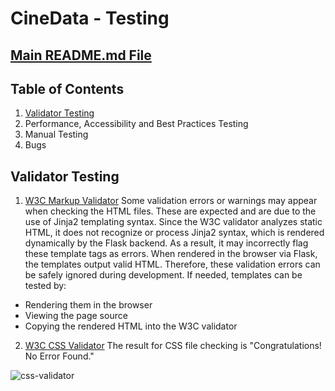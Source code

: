 # CineData - Testing

## [Main README.md File](https://github.com/FlorinMiron98/CineData/blob/main/README.md)

## Table of Contents
1. [Validator Testing](#validator-testing)
2. Performance, Accessibility and Best Practices Testing
3. Manual Testing
4. Bugs

## Validator Testing
1. [W3C Markup Validator](https://validator.w3.org/)
Some validation errors or warnings may appear when checking the HTML files. These are expected and are due to the use of Jinja2 templating syntax. Since the W3C validator analyzes static HTML, it does not recognize or process Jinja2 syntax, which is rendered dynamically by the Flask backend. As a result, it may incorrectly flag these template tags as errors.
When rendered in the browser via Flask, the templates output valid HTML. Therefore, these validation errors can be safely ignored during development. If needed, templates can be tested by:
- Rendering them in the browser
- Viewing the page source
- Copying the rendered HTML into the W3C validator
2. [W3C CSS Validator](https://jigsaw.w3.org/css-validator/)
The result for CSS file checking is "Congratulations! No Error Found."

![css-validator](https://github.com/user-attachments/assets/78b74670-5a6b-4108-beea-30480a1bc9ca)

